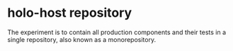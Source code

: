 # holo-host repository

The experiment is to contain all production components and their tests in a single repository, also known as a monorepository.
